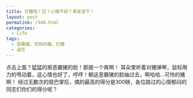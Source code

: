```yaml
---
title: 打猪啦！厄？心情不好？来发泄下！
layout: post
permalink: /548.html
categories:
  - Life
tags:
  - 恶霸猪，可怜的猪，打猪
  - 迷茫
---
```

 点击上面？猛猛的扇恶霸猪的脸！那就一个爽啊！ 耳朵里听着对猪弹琴，鼠标用力的甩动着，这心情也好了，哼哼！朝这恶霸猪的脸抽过去，啊哈哈&#8230;可怜的猪啊！ 经过无数次的扇巴掌后，偶的最高的得分是300磅，各位路过的心情郁闷的同志们你们的得分呢？